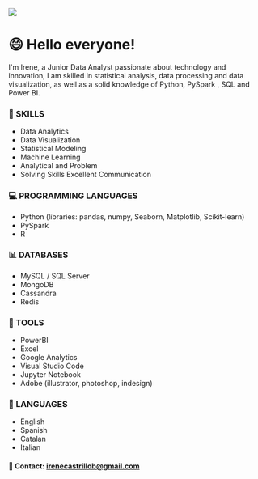 
![](https://i.ibb.co/q7gk9cv/nasa-Q1p7bh3-SHj8-unsplash.jpg)

# 😄 Hello everyone! 

I'm Irene, a Junior Data Analyst passionate about technology and innovation, I am skilled in statistical analysis, data processing and data visualization, as well as a solid knowledge of Python, PySpark , SQL and Power BI.

### 🌱 SKILLS
- Data Analytics
- Data Visualization
- Statistical Modeling
- Machine Learning
- Analytical and Problem
- Solving Skills
   Excellent Communication

###  💻 PROGRAMMING LANGUAGES
- Python (libraries: pandas, numpy, Seaborn, Matplotlib, Scikit-learn)
- PySpark
- R

### 📊 DATABASES
- MySQL / SQL Server
- MongoDB
- Cassandra
- Redis

###  🔧 TOOLS
- PowerBI
- Excel
- Google Analytics
- Visual Studio Code
- Jupyter Notebook
- Adobe (illustrator, photoshop, indesign)

###  💬 LANGUAGES
- English 
- Spanish 
- Catalan
- Italian 

####  📧 Contact: irenecastrillob@gmail.com

